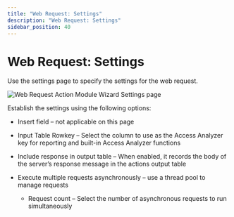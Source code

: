 ```yaml
---
title: "Web Request: Settings"
description: "Web Request: Settings"
sidebar_position: 40
---
```


# Web Request: Settings

Use the settings page to specify the settings for the web request.

![Web Request Action Module Wizard Settings page](/img/product_docs/accessanalyzer/12.0/admin/action/webrequest/settings.webp)

Establish the settings using the following options:

- Insert field – not applicable on this page
- Input Table Rowkey – Select the column to use as the Access Analyzer key for reporting and
  built-in Access Analyzer functions
- Include response in output table – When enabled, it records the body of the server’s response
  message in the actions output table
- Execute multiple requests asynchronously – use a thread pool to manage requests

    - Request count – Select the number of asynchronous requests to run simultaneously

